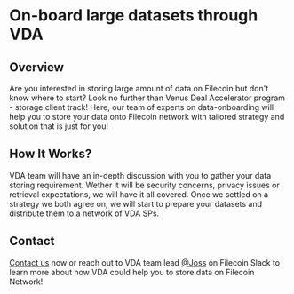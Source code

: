 # On-board large datasets through VDA 

## Overview

Are you interested in storing large amount of data on Filecoin but don't know where to start? Look no further than Venus Deal Accelerator program - storage client track! Here, our team of experts on data-onboarding will help you to store your data onto Filecoin network with tailored strategy and solution that is just for you!

## How It Works?

VDA team will have an in-depth discussion with you to gather your data storing requirement. Wether it will be security concerns, privacy issues or retrieval expectations, we will have it all covered. Once we settled on a strategy we both agree on, we will start to prepare your datasets and distribute them to a network of VDA SPs. 

## Contact

[Contact us](/contact) now or reach out to VDA team lead [@Joss](https://filecoinproject.slack.com/archives/D01SD621WBT) on Filecoin Slack to learn more about how VDA could help you to store data on Filecoin Network!